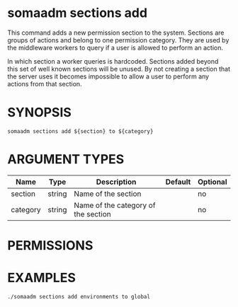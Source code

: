 # somaadm sections add

This command adds a new permission section to the system. Sections
are groups of actions and belong to one permission category. They
are used by the middleware workers to query if a user is allowed
to perform an action.

In which section a worker queries is hardcoded. Sections added beyond
this set of well known sections will be unused. By not creating a
section that the server uses it becomes impossible to allow a user
to perform any actions from that section.

# SYNOPSIS

```
somaadm sections add ${section} to ${category}
```

# ARGUMENT TYPES

Name | Type |     Description   | Default | Optional
 --- |  --- | ----------------- | ------- | --------
section | string | Name of the section | | no
category | string | Name of the category of the section | | no 

# PERMISSIONS

# EXAMPLES

```
./somaadm sections add environments to global
```
